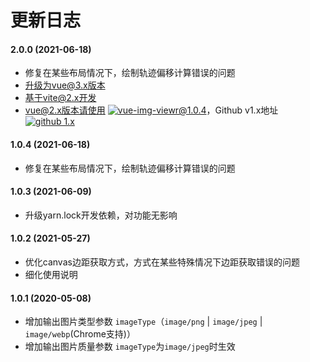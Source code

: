 # 更新日志

#### 2.0.0 (2021-06-18)

* 修复在某些布局情况下，绘制轨迹偏移计算错误的问题
* 升级为vue@3.x版本
* 基于vite@2.x开发
* vue@2.x版本请使用 [![vue-img-viewr@1.0.4](https://img.shields.io/badge/npm%20vue--canvas--sign-v1.0.4-blue)](https://www.npmjs.com/package/vue-canvas-sign/v/1.0.4)，Github v1.x地址 [![github 1.x](https://img.shields.io/badge/github%20vue--canvas--sign-1.x-green)](https://github.com/jekorx/vue-canvas-sign/tree/1.x)

#### 1.0.4 (2021-06-18)

* 修复在某些布局情况下，绘制轨迹偏移计算错误的问题

#### 1.0.3 (2021-06-09)

* 升级yarn.lock开发依赖，对功能无影响

#### 1.0.2 (2021-05-27)

* 优化canvas边距获取方式，方式在某些特殊情况下边距获取错误的问题
* 细化使用说明

#### 1.0.1 (2020-05-08)

* 增加输出图片类型参数 ```imageType```（```image/png``` &#124; ```image/jpeg``` &#124; ```image/webp```(Chrome支持)）
* 增加输出图片质量参数 ```imageType```为```image/jpeg```时生效
